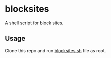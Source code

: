 # blocksites
A shell script for block sites.

## Usage
Clone this repo and run [blocksites.sh](./blocksites.sh) file as root.
